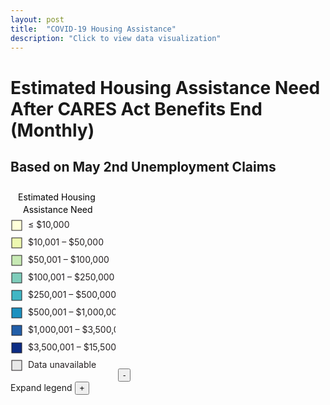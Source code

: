 ```yaml
---
layout: post
title:  "COVID-19 Housing Assistance"
description: "Click to view data visualization"
---
```

<main id="map" class="map"></main>

<div class="map__title-box">
  <h1 class="map__title">Estimated Housing Assistance Need After CARES Act Benefits End (Monthly)</h1>
  <h2 class="map__subtitle">Based on May 2nd Unemployment Claims</h2>
</div>
<aside class="legend__wrapper">
  <svg height="308" width="168" class="legend">
    <text x="12" y="24" class="legend__title">Estimated Housing</text>
    <text x="20" y="44" class="legend__title">Assistance Need</text>
    <rect x="2" y="56" width="16" height="16" fill="#ffffd9" stroke="#231F20"/>
    <text x="28" y="68" class="legend__entry" fill="#231F20">≤ $10,000</text>
    <rect x="2" y="84" width="16" height="16" fill="#edf8b1" stroke="#231F20"/>
    <text x="28" y="96" class="legend__entry" fill="#231F20">$10,001 – $50,000</text>
    <rect x="2" y="112" width="16" height="16" fill="#c7e9b4" stroke="#231F20"/>
    <text x="28" y="124" class="legend__entry" fill="#231F20">$50,001 – $100,000</text>
    <rect x="2" y="140" width="16" height="16" fill="#7fcdbb" stroke="#231F20"/>
    <text x="28" y="152" class="legend__entry" fill="#231F20">$100,001 – $250,000</text>
    <rect x="2" y="168" width="16" height="16" fill="#41b6c4" stroke="#231F20"/>
    <text x="28" y="180" class="legend__entry" fill="#231F20">$250,001 – $500,000</text>
    <rect x="2" y="196" width="16" height="16" fill="#1d91c0" stroke="#231F20"/>
    <text x="28" y="208" class="legend__entry" fill="#231F20">$500,001 – $1,000,000</text>
    <rect x="2" y="224" width="16" height="16" fill="#225ea8" stroke="#231F20"/>
    <text x="28" y="236" class="legend__entry" fill="#231F20">$1,000,001 – $3,500,000</text>
    <rect x="2" y="252" width="16" height="16" fill="#0c2c84" stroke="#231F20"/>
    <text x="28" y="264" class="legend__entry" fill="#231F20">$3,500,001 – $15,500,000</text>
    <rect x="2" y="280" width="16" height="16" fill="#e8e8e8" stroke="#231F20"/>
    <text x="28" y="292" class="legend__entry" fill="#231F20">Data unavailable</text>
  </svg>
  <button type="button" class="button__collapsible button__collapsible--minus">-</button>
  <div>
    <label for="button__collapsible--plus" class="maximize-instructions">Expand legend</label>
    <button type="button" class="button__collapsible button__collapsible--plus">+</button>
  </div>
</aside>

<script src="{{'assets/javascripts/housing-assistance-map.js' | absolute_url }}" type="module"></script>